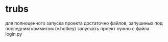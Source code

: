 # trubs
для полноценного запуска проекта достаточно файлов, запушиных под последним коммитом (v.hotkey)
запускать проект нужно с файла login.py
